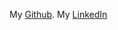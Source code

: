 My [Github](https://github.com/PR3D4TOR).
My [LinkedIn](https://www.linkedin.com/in/ivan-l%C3%B3pez-899727229/)